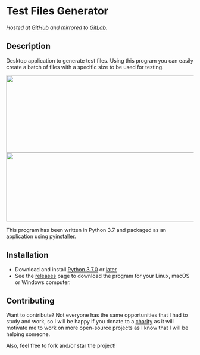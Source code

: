 # Test Files Generator

*Hosted at [GitHub](https://github.com/matuzalemmuller/test-files-generator) and mirrored to [GitLab](https://gitlab.com/matuzalemmuller/test-files-generator).*

## Description

Desktop application to generate test files. Using this program you can easily create a batch of files with a specific size to be used for testing.

<img src="https://i.imgur.com/mxU1hLu.png" width="517" height="207" />
<img src="https://i.imgur.com/etxAsS9.png" width="639" height="185" />

This program has been written in Python 3.7 and packaged as an application using [pyinstaller](https://www.pyinstaller.org/).

## Installation

* Download and install [Python 3.7.0](https://www.python.org/downloads/release/python-370/) or [later](https://www.python.org/downloads/) 
* See the [releases](https://github.com/matuzalemmuller/test-files-generator/releases) page to download the program for your Linux, macOS or Windows computer.

## Contributing

Want to contribute? Not everyone has the same opportunities that I had to study and work, so I will be happy if you donate to a [charity](https://www.globalgiving.org/) as it will motivate me to work on more open-source projects as I know that I will be helping someone.

Also, feel free to fork and/or star the project! 